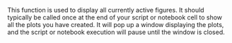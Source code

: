 This function is used to display all currently active figures. It should typically be called once at the end of your script or notebook cell to show all the plots you have created. It will pop up a window displaying the plots, and the script or notebook execution will pause until the window is closed.